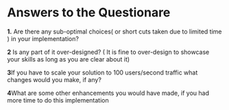 # Answers to the Questionare

**1.** Are there any sub-optimal choices( or short cuts taken due to limited time ) in your implementation?

**2** Is any part of it over-designed? ( It is fine to over-design to showcase your skills as long as you are clear about it)

**3**If you have to scale your solution to 100 users/second traffic what changes would you make, if any?

**4**What are some other enhancements you would have made, if you had more time to do this implementation

